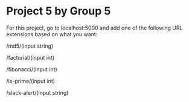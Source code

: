 # Project 5 by Group 5

For this project, go to localhost:5000 and add one of the following URL extensions based on what you want:

/md5/(input string)

/factorial/(input int)

/fibonacci/(input int)

/is-prime/(input int)

/slack-alert/(input string)
